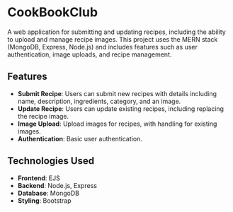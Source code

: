 # CookBookClub

A web application for submitting and updating recipes, including the ability to upload and manage recipe images. This project uses the MERN stack (MongoDB, Express,  Node.js) and includes features such as user authentication, image uploads, and recipe management.


## Features

- **Submit Recipe**: Users can submit new recipes with details including name, description, ingredients, category, and an image.
- **Update Recipe**: Users can update existing recipes, including replacing the recipe image.
- **Image Upload**: Upload images for recipes, with handling for existing images.
- **Authentication**: Basic user authentication.

## Technologies Used

- **Frontend**: EJS
- **Backend**: Node.js, Express
- **Database**: MongoDB
- **Styling**: Bootstrap

